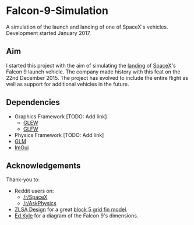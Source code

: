 # Falcon-9-Simulation
A simulation of the launch and landing of one of SpaceX's vehicles. Development started January 2017.

## Aim
I started this project with the aim of simulating the [landing](https://www.youtube.com/watch?v=ANv5UfZsvZQ) of [SpaceX](https://www.spacex.com/)'s Falcon 9 launch vehicle. The company made history with this feat on the 22nd December 2015.
The project has evolved to include the entire flight as well as support for additional vehicles in the future.

## Dependencies
* Graphics Framework [TODO: Add link]
    * [GLEW](http://glew.sourceforge.net/)
    * [GLFW](http://www.glfw.org/)
* Physics Framework [TODO: Add link]
* [GLM](https://glm.g-truc.net/0.9.9/index.html)
* [ImGui](https://github.com/ocornut/imgui)

## Acknowledgements
Thank-you to:
* Reddit users on: 
    * [/r/SpaceX](https://www.reddit.com/r/spacex/)
    * [/r/AskPhysics](https://www.reddit.com/r/AskPhysics/)
* [ZLSA Design](https://zlsadesign.com/) for a great [block 5 grid fin model](https://sketchfab.com/models/a800195f7a654c33b52a3f59773d2632).
* [Ed Kyle](https://forum.nasaspaceflight.com/index.php?topic=41947.msg1669723#msg1669723) for a diagram of the Falcon 9's dimensions.
